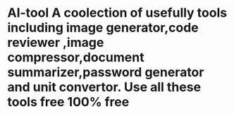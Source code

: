 # AI-tool A coolection of usefully tools including image generator,code reviewer ,image compressor,document summarizer,password generator and unit convertor. Use all these tools free 100% free
